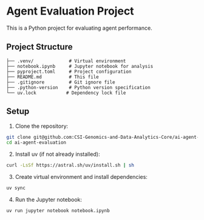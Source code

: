 # Agent Evaluation Project

This is a Python project for evaluating agent performance.

## Project Structure

```
├── .venv/             # Virtual environment
├── notebook.ipynb     # Jupyter notebook for analysis
├── pyproject.toml     # Project configuration
├── README.md          # This file
├── .gitignore         # Git ignore file
├── .python-version    # Python version specification
└── uv.lock           # Dependency lock file
```

## Setup

1. Clone the repository:

```bash
git clone git@github.com:CSI-Genomics-and-Data-Analytics-Core/ai-agent-evaluation.git
cd ai-agent-evaluation
```

2. Install uv (if not already installed):

```bash
curl -LsSf https://astral.sh/uv/install.sh | sh
```

3. Create virtual environment and install dependencies:

```bash
uv sync
```

4. Run the Jupyter notebook:

```bash
uv run jupyter notebook notebook.ipynb
```

